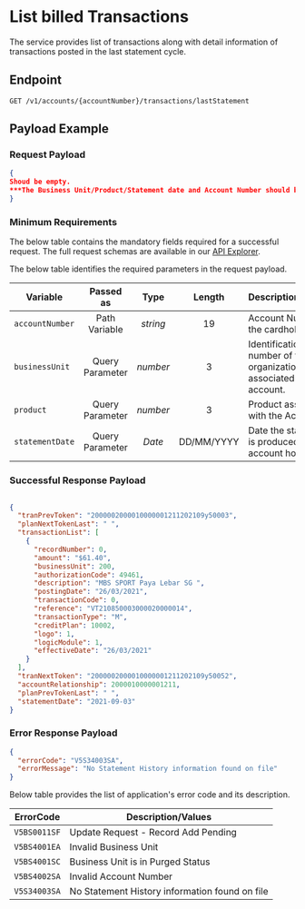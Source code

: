 # List billed Transactions

 The service provides list of transactions along with detail information of transactions posted in the last statement cycle.

## Endpoint

`GET /v1/accounts/{accountNumber}/transactions/lastStatement`

## Payload Example

### Request Payload

```json
{
Shoud be empty.
***The Business Unit/Product/Statement date and Account Number should be sent as query parameters and path variable.***
}
```

### Minimum Requirements

The below table contains the mandatory fields required for a successful request. The full request schemas are available in our [API Explorer](../api/?type=get&path=/v1/accounts/{accountNumber}/transactions/lastStatement).

The below table identifies the required parameters in the request payload.

| Variable | Passed as | Type | Length | Description/Values |
| -------- | :-------: | :--: | :------------: | ------------------ |
| `accountNumber` | Path Variable | *string* | 19 | Account Number of the cardholder. | 
| `businessUnit` | Query Parameter | *number* | 3 | Identification number of the organization associated with the account. |
| `product` | Query Parameter | *number* | 3 | Product associated with the Account. |
| `statementDate` | Query Parameter | *Date* | DD/MM/YYYY | Date the statement is produced for the account holder |

### Successful Response Payload

```json

{
  "tranPrevToken": "2000002000010000001211202109y50003",
  "planNextTokenLast": " ",
  "transactionList": [
    {
      "recordNumber": 0,
      "amount": "$61.40",
      "businessUnit": 200,
      "authorizationCode": 49461,
      "description": "MBS SPORT Paya Lebar SG ",
      "postingDate": "26/03/2021",
      "transactionCode": 0,
      "reference": "VT210850003000020000014",
      "transactionType": "M",
      "creditPlan": 10002,
      "logo": 1,
      "logicModule": 1,
      "effectiveDate": "26/03/2021"
    }
  ],
  "tranNextToken": "2000002000010000001211202109y50052",
  "accountRelationship": 2000010000001211,
  "planPrevTokenLast": " ",
  "statementDate": "2021-09-03"
}
```

### Error Response Payload

```json
{
  "errorCode": "V5S34003SA",
  "errorMessage": "No Statement History information found on file"  
}
```

Below table provides the list of application's error code and its description.

| ErrorCode |  Description/Values |
| --------  | ------------------ |
| `V5BS0011SF` |Update Request - Record Add Pending|
| `V5BS4001EA` |Invalid Business Unit|
| `V5BS4001SC` |Business Unit is in Purged Status|
| `V5BS4002SA` |Invalid Account Number|  
| `V5S34003SA` |No Statement History information found on file|
